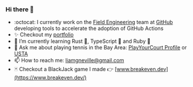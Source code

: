 ### Hi there 👋

- :octocat: I currently work on the [Field Engineering](https://github.com/orgs/github/teams/field-engineering) team at [GitHub](http://github.com/github) developing tools to accelerate the adoption of GitHub Actions
- ✨ Checkout my [portfolio](https://lineville.github.io)
- 🔭 I’m currently learning Rust 🦀, TypeScript 💙 and Ruby 💎
- 🎾 Ask me about playing tennis in the Bay Area: [PlayYourCourt Profile](https://www.playyourcourt.com/tennis-community/player/3eb3b73e-4f20-4a56-88fa-0761f12ae8fd/) or [USTA](https://www.usta.com/en/home/myaccount/player.html#/tab1=schedules)
- 📫 How to reach me: [liamgneville@gmail.com](mailto:liamgneville@gmail.com)
- 🃏 Checkout a BlackJack game I made 👉 [www.breakeven.dev](https://www.breakeven.dev/)
